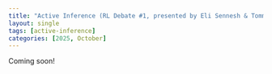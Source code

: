 ```yaml
---
title: "Active Inference (RL Debate #1, presented by Eli Sennesh & Tommaso Salvatori)"
layout: single
tags: [active-inference]
categories: [2025, October]
---
```


Coming soon!
